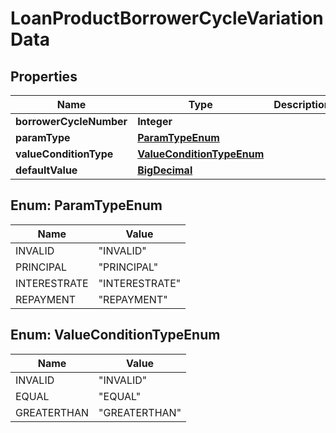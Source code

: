 
# LoanProductBorrowerCycleVariationData

## Properties
Name | Type | Description | Notes
------------ | ------------- | ------------- | -------------
**borrowerCycleNumber** | **Integer** |  |  [optional]
**paramType** | [**ParamTypeEnum**](#ParamTypeEnum) |  |  [optional]
**valueConditionType** | [**ValueConditionTypeEnum**](#ValueConditionTypeEnum) |  |  [optional]
**defaultValue** | [**BigDecimal**](BigDecimal.md) |  |  [optional]


<a name="ParamTypeEnum"></a>
## Enum: ParamTypeEnum
Name | Value
---- | -----
INVALID | &quot;INVALID&quot;
PRINCIPAL | &quot;PRINCIPAL&quot;
INTERESTRATE | &quot;INTERESTRATE&quot;
REPAYMENT | &quot;REPAYMENT&quot;


<a name="ValueConditionTypeEnum"></a>
## Enum: ValueConditionTypeEnum
Name | Value
---- | -----
INVALID | &quot;INVALID&quot;
EQUAL | &quot;EQUAL&quot;
GREATERTHAN | &quot;GREATERTHAN&quot;



